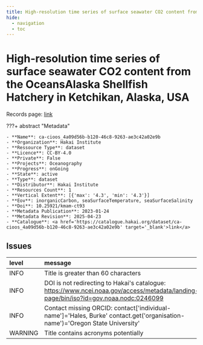 ```yaml
---
title: High-resolution time series of surface seawater CO2 content from the OceansAlaska Shellfish Hatchery in Ketchikan, Alaska, USA
hide:
  - navigation
  - toc
---
```


# High-resolution time series of surface seawater CO2 content from the OceansAlaska Shellfish Hatchery in Ketchikan, Alaska, USA

Records page: <a href='https://catalogue.hakai.org/dataset/ca-cioos_4a09d56b-b120-46c8-9263-ae3c42a02e9b' target='_blank'>link</a>

???+ abstract "Metadata"

    - **Name**: ca-cioos_4a09d56b-b120-46c8-9263-ae3c42a02e9b 
    - **Organization**: Hakai Institute 
    - **Ressource Type**: dataset 
    - **Licence**: CC-BY-4.0 
    - **Private**: False 
    - **Projects**: Oceanography 
    - **Progress**: onGoing 
    - **State**: active 
    - **Type**: dataset 
    - **Distributor**: Hakai Institute 
    - **Resources Count**: 1 
    - **Vertical Extent**: [{'max': '4.3', 'min': '4.3'}] 
    - **Eov**: inorganicCarbon, seaSurfaceTemperature, seaSurfaceSalinity 
    - **Doi**: 10.25921/kmam-ct93 
    - **Metadata Publication**: 2023-01-24 
    - **Metadata Revision**: 2025-04-23 
    - **Catalogue**: <a href='https://catalogue.hakai.org/dataset/ca-cioos_4a09d56b-b120-46c8-9263-ae3c42a02e9b' target='_blank'>link</a> 

<div id='map'></div>




## Issues
| level   | message                                                                                                                              |
|:--------|:-------------------------------------------------------------------------------------------------------------------------------------|
| INFO    | Title is greater than 60 characters                                                                                                  |
| INFO    | DOI is not redirecting to Hakai's catalogue: https://www.ncei.noaa.gov/access/metadata/landing-page/bin/iso?id=gov.noaa.nodc:0246099 |
| INFO    | Contact missing ORCID: contact['individual-name']='Hales, Burke' contact.get('organisation-name')='Oregon State University'          |
| WARNING | Title contains acronyms potentially                                                                                                  |


<script>
   document.addEventListener("DOMContentLoaded", function() {
    var map = L.map('map').setView([51.505, -125.09], 5);
    L.tileLayer('https://tile.openstreetmap.org/{z}/{x}/{y}.png', {
        maxZoom: 19,
        attribution: '&copy; <a href="http://www.openstreetmap.org/copyright">OpenStreetMap</a>'
    }).addTo(map);
    var geojsonFeature = {
        "type": "Feature",
        "properties": {
            "name" : "High-resolution time series of surface seawater CO2 content from the OceansAlaska Shellfish Hatchery in Ketchikan, Alaska, USA"
        },
        "geometry": {'type': 'Point', 'coordinates': [-131.5954, 55.315]}
    }
    L.geoJSON(geojsonFeature).addTo(map);
   })
</script>